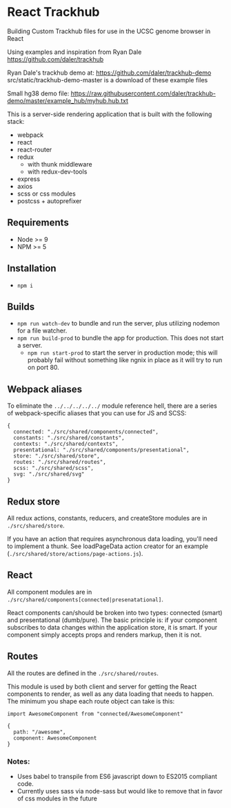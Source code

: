 # React Trackhub

Building Custom Trackhub files for use in the UCSC genome browser in React

Using examples and inspiration from Ryan Dale
https://github.com/daler/trackhub

Ryan Dale's trackhub demo at:
https://github.com/daler/trackhub-demo
src/static/trackhub-demo-master is a download of these example files

Small hg38 demo file:
https://raw.githubusercontent.com/daler/trackhub-demo/master/example_hub/myhub.hub.txt


This is a server-side rendering application that is built with the following stack:
* webpack
* react
* react-router
* redux
  * with thunk middleware
  * with redux-dev-tools
* express
* axios
* scss or css modules
* postcss + autoprefixer

## Requirements

* Node >= 9
* NPM >= 5

## Installation

* `npm i`

## Builds

* `npm run watch-dev` to bundle and run the server, plus utilizing nodemon for a file watcher.
* `npm run build-prod` to bundle the app for production. This does not start a server.
  * `npm run start-prod` to start the server in production mode; this will probably fail without something like ngnix in place as it will try to run on port 80.

## Webpack aliases

To eliminate the `../../../../../` module reference hell, there are a series of webpack-specific aliases that you can use for JS and SCSS:

```
{
  connected: "./src/shared/components/connected",
  constants: "./src/shared/constants",
  contexts: "./src/shared/contexts",
  presentational: "./src/shared/components/presentational",
  store: "./src/shared/store",
  routes: "./src/shared/routes",
  scss: "./src/shared/scss",
  svg: "./src/shared/svg"
}
```

## Redux store

All redux actions, constants, reducers, and createStore modules are in `./src/shared/store`.

If you have an action that requires asynchronous data loading, you'll need to implement a thunk. See loadPageData action creator for an example (`./src/shared/store/actions/page-actions.js`).

## React

All component modules are in `./src/shared/components[connected|presenatational]`.

React components can/should be broken into two types: connected (smart) and presentational (dumb/pure). The basic principle is: if your component subscribes to data changes within the application store, it is smart. If your component simply accepts props and renders markup, then it is not.

## Routes

All the routes are defined in the `./src/shared/routes`.

This module is used by both client and server for getting the React components to render, as well as any data loading that needs to happen. The minimum you shape each route object can take is this:
```
import AwesomeComponent from "connected/AwesomeComponent"

{
  path: "/awesome",
  component: AwesomeComponent
}
```

### Notes:

* Uses babel to transpile from ES6 javascript down to ES2015 compliant code.
* Currently uses sass via node-sass but would like to remove that in favor of css modules in the future
